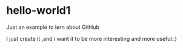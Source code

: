 # hello-world1
Just an example to lern about GitHub


I just create it  ,and i want it to be more interesting and more useful.:)
